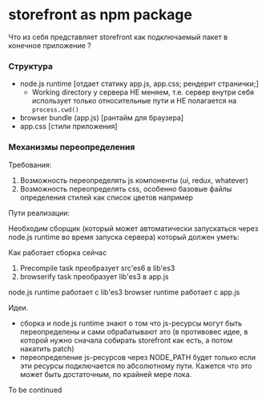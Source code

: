 # storefront as npm package

Что из себя представляет storefront как подключаемый пакет в конечное приложение ?

### Структура

- node.js runtime [отдает статику app.js, app.css; рендерит странички;]
  * Working directory у сервера НЕ меняем, т.е. сервер внутри себя использует только относительные пути и НЕ полагается
    на `process.cwd()`
- browser bundle (app.js) [рантайм для браузера]
- app.css [стили приложения]

### Механизмы переопределения

Требования:

1. Возможность переопределять js компоненты (ui, redux, whatever)
2. Возможность переопределять css, особенно базовые файлы определения стилей как список цветов например

Пути реализации:

Необходим сборщик (который может автоматически запускаться через node.js runtime во время запуска сервера)
который должен уметь:

Как работает сборка сейчас

1. Precompile task преобразует src'es6 в lib'es3
2. browserify task преобразует lib'es3 в app.js

node.js runtime работает с lib'es3
browser runtime работает с app.js

Идеи.

- сборка и node.js runtime знают о том что js-ресурсы могут быть переопределены и сами обрабатывают это
  (в противовес идее, в которой нужно сначала собирать storefront как есть, а потом накатить patch)
- переопределение js-ресурсов через NODE_PATH будет только если эти ресурсы подключается по абсолютному пути.
  Кажется что это может быть достаточным, по крайней мере пока.

To be continued
